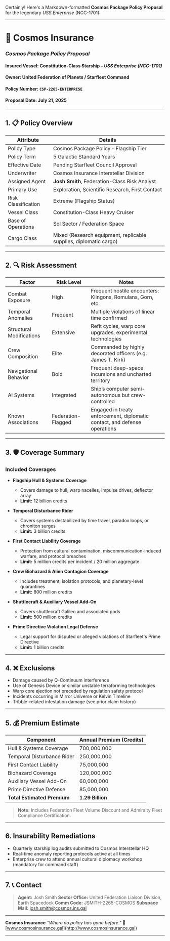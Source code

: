 Certainly! Here's a Markdown-formatted **Cosmos Package Policy Proposal** for the legendary *USS Enterprise* (NCC-1701):

---

# 🚀 Cosmos Insurance

### *Cosmos Package Policy Proposal*

#### Insured Vessel: **Constitution-Class Starship – *USS Enterprise (NCC-1701)***

#### Owner: **United Federation of Planets / Starfleet Command**

#### Policy Number: `CSP-2265-ENTERPRISE`

#### Proposal Date: July 21, 2025

---

## 1. 📋 Policy Overview

| Attribute           | Details                                                           |
| ------------------- | ----------------------------------------------------------------- |
| Policy Type         | Cosmos Package Policy – Flagship Tier                             |
| Policy Term         | 5 Galactic Standard Years                                         |
| Effective Date      | Pending Starfleet Council Approval                                |
| Underwriter         | Cosmos Insurance Interstellar Division                            |
| Assigned Agent      | **Josh Smith**, Federation-Class Risk Analyst                     |
| Primary Use         | Exploration, Scientific Research, First Contact                   |
| Risk Classification | Extreme (Flagship Status)                                         |
| Vessel Class        | Constitution-Class Heavy Cruiser                                  |
| Base of Operations  | Sol Sector / Federation Space                                     |
| Cargo Class         | Mixed (Research equipment, replicable supplies, diplomatic cargo) |

---

## 2. 🔍 Risk Assessment

| Factor                   | Risk Level         | Notes                                                                     |
| ------------------------ | ------------------ | ------------------------------------------------------------------------- |
| Combat Exposure          | High               | Frequent hostile encounters: Klingons, Romulans, Gorn, etc.               |
| Temporal Anomalies       | Frequent           | Multiple violations of linear time confirmed                              |
| Structural Modifications | Extensive          | Refit cycles, warp core upgrades, experimental technologies               |
| Crew Composition         | Elite              | Commanded by highly decorated officers (e.g. James T. Kirk)               |
| Navigational Behavior    | Bold               | Frequent deep-space incursions and uncharted territory                    |
| AI Systems               | Integrated         | Ship’s computer semi-autonomous but crew-controlled                       |
| Known Associations       | Federation-Flagged | Engaged in treaty enforcement, diplomatic contact, and defense operations |

---

## 3. 🛡️ Coverage Summary

### **Included Coverages**

* **Flagship Hull & Systems Coverage**

  * Covers damage to hull, warp nacelles, impulse drives, deflector array
  * **Limit:** 12 billion credits

* **Temporal Disturbance Rider**

  * Covers systems destabilized by time travel, paradox loops, or chroniton surges
  * **Limit:** 3 billion credits

* **First Contact Liability Coverage**

  * Protection from cultural contamination, miscommunication-induced warfare, and protocol breaches
  * **Limit:** 5 million credits per incident / 20 million aggregate

* **Crew Biohazard & Alien Contagion Coverage**

  * Includes treatment, isolation protocols, and planetary-level quarantines
  * **Limit:** 800 million credits

* **Shuttlecraft & Auxiliary Vessel Add-On**

  * Covers shuttlecraft Galileo and associated pods
  * **Limit:** 500 million credits

* **Prime Directive Violation Legal Defense**

  * Legal support for disputed or alleged violations of Starfleet's Prime Directive
  * **Limit:** 1 billion credits

---

## 4. ❌ Exclusions

* Damage caused by Q-Continuum interference
* Use of Genesis Device or similar unstable terraforming technologies
* Warp core ejection not preceded by regulation safety protocol
* Incidents occurring in Mirror Universe or Kelvin Timeline
* Tribble-related infestation damage (see prior claim history)

---

## 5. 💰 Premium Estimate

| Component                   | Annual Premium (Credits) |
| --------------------------- | ------------------------ |
| Hull & Systems Coverage     | 700,000,000              |
| Temporal Disturbance Rider  | 250,000,000              |
| First Contact Liability     | 75,000,000               |
| Biohazard Coverage          | 120,000,000              |
| Auxiliary Vessel Add-On     | 60,000,000               |
| Prime Directive Defense     | 85,000,000               |
| **Total Estimated Premium** | **1.29 Billion**         |

> **Note:** Includes Federation Fleet Volume Discount and Admiralty Fleet Compliance Certification.

---

## 6. Insurability Remediations

* Quarterly starship log audits submitted to Cosmos Interstellar HQ
* Real-time anomaly reporting protocols active at all times
* Enterprise crew to attend annual cultural diplomacy workshop (mandatory for command staff)

---

## 7. 📞 Contact

> **Agent:** Josh Smith
> **Sector Office:** United Federation Liaison Division, Earth Spacedock
> **Comm Code:** JSMITH-2265-COSMOS
> **Subspace Mail:** [josh.smith@cosmos.ins.gal](mailto:josh.smith@cosmos.ins.gal)

---

**Cosmos Insurance**
*"Where no policy has gone before."*
🌌 [www.cosmosinsurance.gal](http://www.cosmosinsurance.gal)

---
